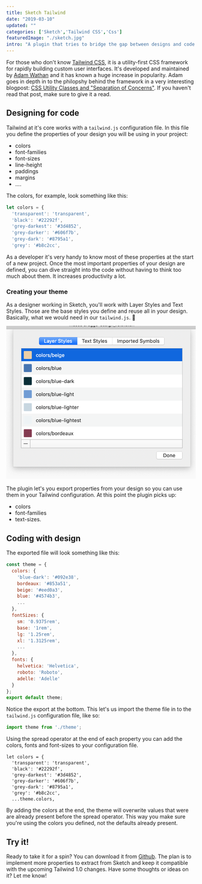 ```yaml
---
title: Sketch Tailwind
date: "2019-03-10"
updated: ""
categories: ['Sketch','Tailwind CSS','Css']
featuredImage: "./sketch.jpg"
intro: "A plugin that tries to bridge the gap between designs and code. Sketch Tailwind lets you export aspects of a design made in Sketch to javascript files that are ready to use with Tailwind CSS."
---
```


For those who don't know [Tailwind CSS](https://tailwindcss.com), it is a utility-first CSS framework for rapidly building custom user interfaces. It's developed and maintained by [Adam Wathan](https://twitter.com/adamwathan) and it has known a huge increase in popularity. Adam goes in depth in to the philopshy behind the framework in a very interesting blogpost: [CSS Utility Classes and "Separation of Concerns"](https://adamwathan.me/css-utility-classes-and-separation-of-concerns/). If you haven't read that post, make sure to give it a read.

## Designing for code
Tailwind at it's core works with a `tailwind.js` configuration file. In this file you define the properties of your design you will be using in your project:

- colors
- font-families
- font-sizes
- line-height
- paddings
- margins
- ....

The colors, for example, look something like this:
```javascript
let colors = {
  'transparent': 'transparent',
  'black': '#22292f',
  'grey-darkest': '#3d4852',
  'grey-darker': '#606f7b',
  'grey-dark': '#8795a1',
  'grey': '#b8c2cc',
```

As a developer it's very handy to know most of these properties at the start of a new project. Once the most important properties of your design are defined, you can dive straight into the code without having to think too much about them. It increases productivity a lot.

### Creating your theme
As a designer working in Sketch, you'll work with Layer Styles and Text Styles. Those are the base styles you define and reuse all in your design. Basically, what we would need in our `tailwind.js`. 🤔

![Layer styles](./layer-styles.png)

The plugin let's you export properties from your design so you can use them in your Tailwind configuration. At this point the plugin picks up:
- colors
- font-families
- text-sizes. 




## Coding with design
The exported file will look something like this:
```javascript
const theme = {
  colors: {
    'blue-dark': '#092e38',
    bordeaux: '#853a51',
    beige: '#eed0a3',
    blue: '#4574b3',
    ...
  },
  fontSizes: {
    sm: '0.9375rem',
    base: '1rem',
    lg: '1.25rem',
    xl: '1.3125rem',
    ...
  },
  fonts: {
    helvetica: 'Helvetica',
    roboto: 'Roboto',
    adelle: 'Adelle'
  }
};
export default theme;
```

Notice the export at the bottom. This let's us import the theme file in to the `tailwind.js`  configuration file, like so:

```javascript
import theme from './theme';
```

Using the spread operator at the end of each property you can add the colors, fonts and font-sizes to your configuration file.
```javascript{8}
let colors = {
  'transparent': 'transparent',
  'black': '#22292f',
  'grey-darkest': '#3d4852',
  'grey-darker': '#606f7b',
  'grey-dark': '#8795a1',
  'grey': '#b8c2cc',
  ...theme.colors,
```
By adding the colors at the end, the theme will overwrite values that were are already present before the spread operator. This way you make sure you're using the colors you defined, not the defaults already present.

## Try it!

Ready to take it for a spin? You can download it from [Github](https://github.com/jan-dh/sketch-tailwind). The plan is to implement more properties to extract from Sketch and keep it compatible with the upcoming Tailwind 1.0 changes. Have some thoughts or ideas on it? Let me know!